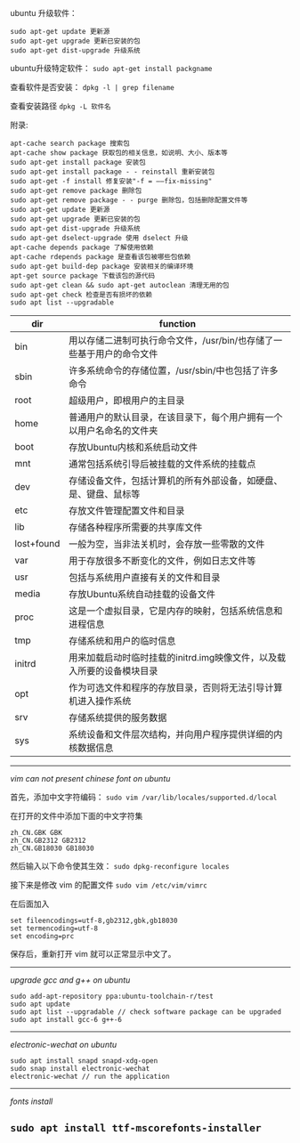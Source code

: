 ubuntu 升级软件：
```
sudo apt-get update 更新源
sudo apt-get upgrade 更新已安装的包
sudo apt-get dist-upgrade 升级系统
```


ubuntu升级特定软件：
`sudo apt-get install packgname`


查看软件是否安装：
`dpkg -l | grep filename`


查看安装路径
`dpkg -L 软件名`

附录:
```
apt-cache search package 搜索包
apt-cache show package 获取包的相关信息，如说明、大小、版本等
sudo apt-get install package 安装包
sudo apt-get install package - - reinstall 重新安装包
sudo apt-get -f install 修复安装"-f = ——fix-missing"
sudo apt-get remove package 删除包
sudo apt-get remove package - - purge 删除包，包括删除配置文件等
sudo apt-get update 更新源
sudo apt-get upgrade 更新已安装的包
sudo apt-get dist-upgrade 升级系统
sudo apt-get dselect-upgrade 使用 dselect 升级
apt-cache depends package 了解使用依赖
apt-cache rdepends package 是查看该包被哪些包依赖
sudo apt-get build-dep package 安装相关的编译环境
apt-get source package 下载该包的源代码
sudo apt-get clean && sudo apt-get autoclean 清理无用的包
sudo apt-get check 检查是否有损坏的依赖
sudo apt list --upgradable
```
|dir|function|
|---|--------|
|bin|         用以存储二进制可执行命令文件，/usr/bin/也存储了一些基于用户的命令文件|
|sbin|        许多系统命令的存储位置，/usr/sbin/中也包括了许多命令|
|root|        超级用户，即根用户的主目录|
|home|        普通用户的默认目录，在该目录下，每个用户拥有一个以用户名命名的文件夹|
|boot|        存放Ubuntu内核和系统启动文件|
|mnt|         通常包括系统引导后被挂载的文件系统的挂载点|
|dev|         存储设备文件，包括计算机的所有外部设备，如硬盘、是、键盘、鼠标等|
|etc|         存放文件管理配置文件和目录|
|lib|         存储各种程序所需要的共享库文件|
|lost+found|  一般为空，当非法关机时，会存放一些零散的文件|
|var|         用于存放很多不断变化的文件，例如日志文件等|
|usr|         包括与系统用户直接有关的文件和目录|
|media|       存放Ubuntu系统自动挂载的设备文件|
|proc|        这是一个虚拟目录，它是内存的映射，包括系统信息和进程信息|
|tmp|         存储系统和用户的临时信息|
|initrd|      用来加载启动时临时挂载的initrd.img映像文件，以及载入所要的设备模块目录|
|opt|         作为可选文件和程序的存放目录，否则将无法引导计算机进入操作系统|
|srv|         存储系统提供的服务数据|
|sys|         系统设备和文件层次结构，并向用户程序提供详细的内核数据信息|



------
*vim can not present chinese font on ubuntu*

首先，添加中文字符编码： 
`sudo vim /var/lib/locales/supported.d/local`

在打开的文件中添加下面的中文字符集
```
zh_CN.GBK GBK 
zh_CN.GB2312 GB2312 
zh_CN.GB18030 GB18030 
```

然后输入以下命令使其生效：
`sudo dpkg-reconfigure locales`

接下来是修改 vim 的配置文件
`sudo vim /etc/vim/vimrc`

在后面加入
```
set fileencodings=utf-8,gb2312,gbk,gb18030 
set termencoding=utf-8 
set encoding=prc 
```
保存后，重新打开 vim 就可以正常显示中文了。

--------

*upgrade gcc and g++ on ubuntu*

```
sudo add-apt-repository ppa:ubuntu-toolchain-r/test
sudo apt update
sudo apt list --upgradable // check software package can be upgraded
sudo apt install gcc-6 g++-6
```
----

*electronic-wechat on ubuntu*

```
sudo apt install snapd snapd-xdg-open
sudo snap install electronic-wechat
electronic-wechat // run the application
```

-----
*fonts install*

`sudo apt install ttf-mscorefonts-installer`
-----
